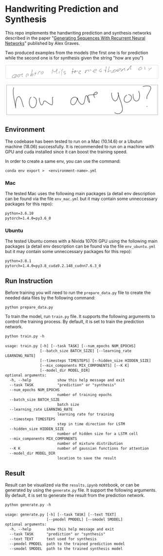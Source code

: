 # Handwriting Prediction and Synthesis

This repo implements the handwriting prediction and synthesis networks
described in the paper
"[Generating Sequences With Recurrent Neural Networks](https://arxiv.org/abs/1308.0850)"
published by Alex Graves.

Two produced examples from the models (the first one is for prediction while
the second one is for synthesis given the string "how are you")

![example from prediction model](./examples/p_example.png)

![example from synthesis model](./examples/s_example.png)

## Environment

The codebase has been tested to run on a Mac (10.14.6) or a
Ubutun machine (18.06) successfully. It is recommended to run
on a machine with GPU and cuda installed since it can boost
the training speed.

In order to create a same env, you can use the command:

```
conda env export >  <environment-name>.yml
```

### Mac

The tested Mac uses the following main packages (a detail env
description can be found via the file `env_mac.yml` but it may
contain some unneccessary packages for this repo):

```
python=3.6.10
pytorch=1.4.0=py3.6_0
```

### Ubuntu

The tested Ubuntu comes with a Nivida 1070ti GPU using the following main
packages (a detail env description can be found via the file `env_ubuntu.yml`
but it may contain some unneccessary packages for this repo):

```
python=3.8.1
pytorch=1.4.0=py3.8_cuda9.2.148_cudnn7.6.3_0
```

## Run Instruction

Before training you will need to run the `prepare_data.py` file to create
the needed data files by the following command:

```
python prepare_data.py
```

To train the model, run `train.py` file. It supports the following
arguments to control the training process. By default, it is set to
train the prediction network.

```
python train.py -h

usage: train.py [-h] [--task TASK] [--num_epochs NUM_EPOCHS]
                [--batch_size BATCH_SIZE] [--learning_rate LEARNING_RATE]
                [--timesteps TIMESTEPS] [--hidden_size HIDDEN_SIZE]
                [--mix_components MIX_COMPONENTS] [--K K]
                [--model_dir MODEL_DIR]
optional arguments:
  -h, --help            show this help message and exit
  --task TASK           "prediction" or "synthesis"
  --num_epochs NUM_EPOCHS
                        number of training epochs
  --batch_size BATCH_SIZE
                        batch size
  --learning_rate LEARNING_RATE
                        learning rate for training
  --timesteps TIMESTEPS
                        step in time direction for LSTM
  --hidden_size HIDDEN_SIZE
                        number of hidden size for a LSTM cell
  --mix_components MIX_COMPONENTS
                        number of mixture distribution
  --K K                 number of gaussian functions for attention
  --model_dir MODEL_DIR
                        location to save the result
```

## Result

Result can be visualized via the `results.ipynb` notebook, or can be generated
by using the `generate.py` file. It support the following arguments.
By default, it is set to generate the result from the prediction network.

```
python generate.py -h

usage: generate.py [-h] [--task TASK] [--text TEXT]
                   [--pmodel PMODEL] [--smodel SMODEL]
optional arguments:
  -h, --help       show this help message and exit
  --task TASK      "prediction" or "synthesis"
  --text TEXT      text used for synthesis
  --pmodel PMODEL  path to the trained prediction model
  --smodel SMODEL  path to the trained synthesis model
```
